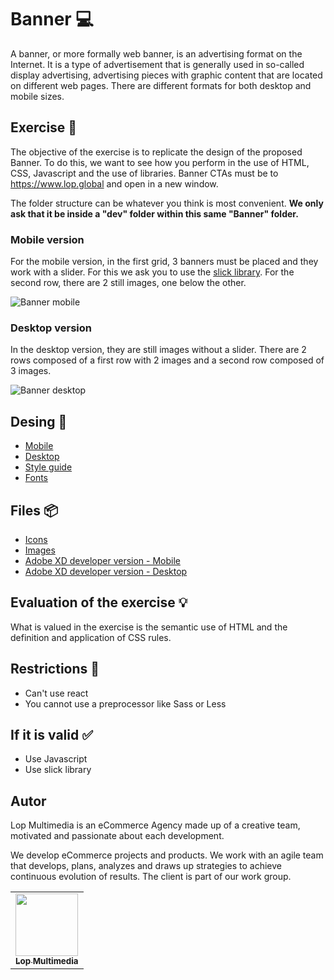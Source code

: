 # Banner 💻
A banner, or more formally web banner, is an advertising format on the Internet. It is a type of advertisement that is generally used in so-called display advertising, advertising pieces with graphic content that are located on different web pages. There are different formats for both desktop and mobile sizes.

## Exercise 📢
The objective of the exercise is to replicate the design of the proposed Banner. To do this, we want to see how you perform in the use of HTML, CSS, Javascript and the use of libraries. Banner CTAs must be to https://www.lop.global and open in a new window.

The folder structure can be whatever you think is most convenient. **We only ask that it be inside a "dev" folder within this same "Banner" folder.**

### Mobile version
For the mobile version, in the first grid, 3 banners must be placed and they work with a slider. For this we ask you to use the [slick library](https://kenwheeler.github.io/slick/). For the second row, there are 2 still images, one below the other. 

![Banner mobile](https://i.imgur.com/qJ4Y1R2.png)

### Desktop version
In the desktop version, they are still images without a slider. There are 2 rows composed of a first row with 2 images and a second row composed of 3 images.

![Banner desktop](https://i.imgur.com/VNhuLbH.png)

## Desing 🎨
- [Mobile](https://xd.adobe.com/view/98e65149-782f-48ea-a89c-ff80897d685e-cdb5/)
- [Desktop](https://xd.adobe.com/view/6a04f0d4-7a68-4552-93cf-db27bc0785e0-3f57/)
- [Style guide](https://xd.adobe.com/view/c85a4db6-bfc3-42c8-8593-d157e02ca192-9d09/)
- [Fonts](https://fonts.google.com/specimen/Montserrat)

## Files 📦
- [Icons](03-banners\materiales\svg)
- [Images](03-banners\materiales\img)
- [Adobe XD developer version - Mobile](https://xd.adobe.com/view/dcfeccf6-ac8d-4bb1-aba5-6f1b7c405b49-89ad/)
- [Adobe XD developer version - Desktop](https://xd.adobe.com/view/3cf454f9-b510-4353-90ba-84ef9ad2d17c-69a7/)

## Evaluation of the exercise 💡
What is valued in the exercise is the semantic use of HTML and the definition and application of CSS rules.

## Restrictions 🚧
- Can't use react
- You cannot use a preprocessor like Sass or Less

## If it is valid ✅
- Use Javascript
- Use slick library

## Autor

Lop Multimedia is an eCommerce Agency made up of a creative team, motivated and passionate about each development.

We develop eCommerce projects and products. We work with an agile team that develops, plans, analyzes and draws up strategies to achieve continuous evolution of results. The client is part of our work group.

<table>
  <tr>
    <td align="center"><a href="http://www.lop.global"><img src="https://avatars.githubusercontent.com/u/4690559?v=4" width="100px;" alt=""/><br /><sub><b>Lop Multimedia</b></sub></a></td>
  </tr>
</table>